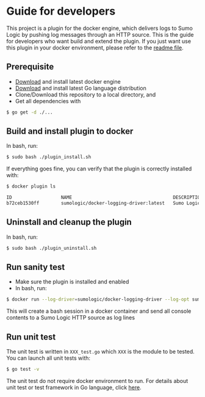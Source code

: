 # Guide for developers
This project is a plugin for the docker engine, which delivers logs to Sumo Logic by pushing log messages through an HTTP source.
This is the guide for developers who want build and extend the plugin. If you just want use this plugin in your docker environment, please refer to the [readme file](README.md).

## Prerequisite
  * [Download](https://www.docker.com/get-docker) and install latest docker engine
  * [Download](https://golang.org/dl/) and install latest Go language distribution
  * Clone/Download this repository to a local directory, and
  * Get all dependencies with 
  ```bash
  $ go get -d ./...
  ```

## Build and install plugin to docker
In bash, run:
```bash
$ sudo bash ./plugin_install.sh
```
If everything goes fine, you can verify that the plugin is correctly installed with:
```bash
$ docker plugin ls

ID                  NAME                                     DESCRIPTION                       ENABLED
b72ceb1530ff        sumologic/docker-logging-driver:latest   Sumo Logic logging driver         true
```

## Uninstall and cleanup the plugin
In bash, run:
```bash
$ sudo bash ./plugin_uninstall.sh
```

## Run sanity test
  * Make sure the plugin is installed and enabled
  * In bash, run:
```bash
$ docker run --log-driver=sumologic/docker-logging-driver --log-opt sumo-url=<url> -i -t ubuntu bash
```
This will create a bash session in a docker container and send all console contents to a Sumo Logic HTTP source as log lines

## Run unit test
The unit test is written in `XXX_test.go` which `XXX` is the module to be tested. You can launch all unit tests with:
```bash
$ go test -v
```
The unit test do not require docker environment to run. For details about unit test or test framework in Go language, click [here](https://golang.org/pkg/testing/).
